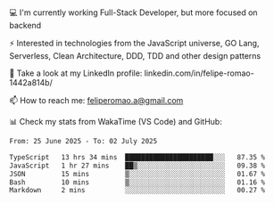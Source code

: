 💻 I'm currently working Full-Stack Developer, but more focused on backend

⚡ Interested in technologies from the JavaScript universe, GO Lang, Serverless, Clean Architecture, DDD, TDD and other design patterns

👥 Take a look at my LinkedIn profile: linkedin.com/in/felipe-romao-1442a814b/

📫 How to reach me: feliperomao.a@gmail.com

📊 Check my stats from WakaTime (VS Code) and GitHub:

<!--START_SECTION:waka-->

```txt
From: 25 June 2025 - To: 02 July 2025

TypeScript   13 hrs 34 mins  ██████████████████████░░░   87.35 %
JavaScript   1 hr 27 mins    ██▒░░░░░░░░░░░░░░░░░░░░░░   09.38 %
JSON         15 mins         ▒░░░░░░░░░░░░░░░░░░░░░░░░   01.67 %
Bash         10 mins         ▒░░░░░░░░░░░░░░░░░░░░░░░░   01.16 %
Markdown     2 mins          ░░░░░░░░░░░░░░░░░░░░░░░░░   00.27 %
```

<!--END_SECTION:waka-->
